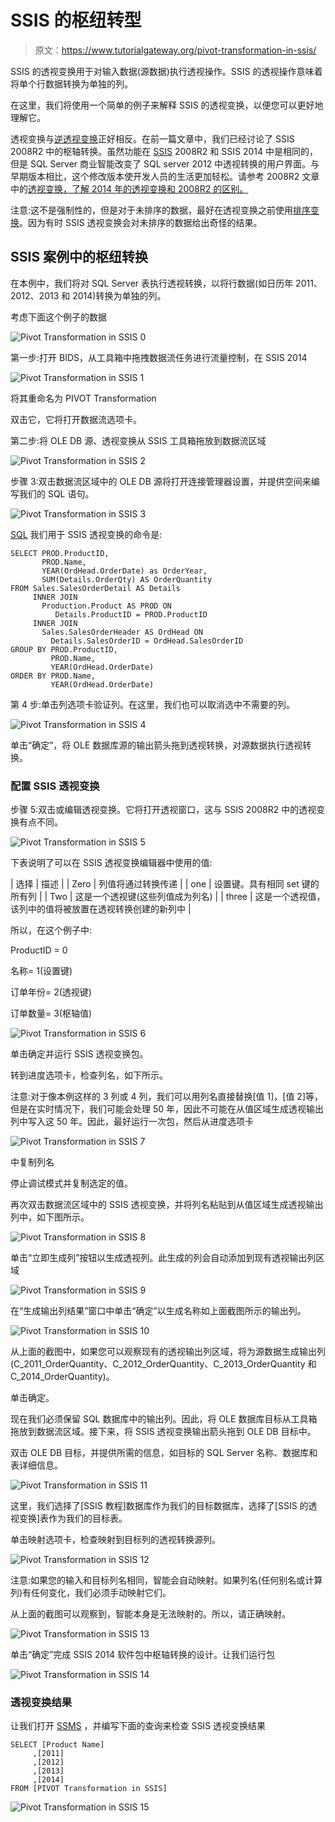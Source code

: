 # SSIS 的枢纽转型

> 原文：<https://www.tutorialgateway.org/pivot-transformation-in-ssis/>

SSIS 的透视变换用于对输入数据(源数据)执行透视操作。SSIS 的透视操作意味着将单个行数据转换为单独的列。

在这里，我们将使用一个简单的例子来解释 SSIS 的透视变换，以便您可以更好地理解它。

透视变换与[逆透视变换](https://www.tutorialgateway.org/unpivot-transformation-in-ssis/)正好相反。在前一篇文章中，我们已经讨论了 SSIS 2008R2 中的枢轴转换。虽然功能在 [SSIS](https://www.tutorialgateway.org/ssis/) 2008R2 和 SSIS 2014 中是相同的，但是 SQL Server 商业智能改变了 SQL server 2012 中透视转换的用户界面。与早期版本相比，这个修改版本使开发人员的生活更加轻松。请参考 2008R2 文章中的[透视变换，了解 2014 年的透视变换和 2008R2 的区别。](https://www.tutorialgateway.org/pivot-transformation-in-ssis-2008r2/)

注意:这不是强制性的，但是对于未排序的数据，最好在透视变换之前使用[排序变换](https://www.tutorialgateway.org/sort-transformation-in-ssis/)。因为有时 SSIS 透视变换会对未排序的数据给出奇怪的结果。

## SSIS 案例中的枢纽转换

在本例中，我们将对 SQL Server 表执行透视转换，以将行数据(如日历年 2011、2012、2013 和 2014)转换为单独的列。

考虑下面这个例子的数据

![Pivot Transformation in SSIS 0](img/039d5be039f6137a5d2bc9a8b17af390.png)

第一步:打开 BIDS，从工具箱中拖拽数据流任务进行流量控制，在 SSIS 2014

![Pivot Transformation in SSIS 1](img/82d0157d3684a161ea303ba449f7115e.png)

将其重命名为 PIVOT Transformation

双击它，它将打开数据流选项卡。

第二步:将 OLE DB 源、透视变换从 SSIS 工具箱拖放到数据流区域

![Pivot Transformation in SSIS 2](img/9de1f5c5d3d256109040c13e68f84981.png)

步骤 3:双击数据流区域中的 OLE DB 源将打开连接管理器设置，并提供空间来编写我们的 SQL 语句。

![Pivot Transformation in SSIS 3](img/cd9f184188df1b3d12d8d621835e357c.png)

[SQL](https://www.tutorialgateway.org/sql/) 我们用于 SSIS 透视变换的命令是:

```
SELECT PROD.ProductID,
       PROD.Name,
       YEAR(OrdHead.OrderDate) as OrderYear,
       SUM(Details.OrderQty) AS OrderQuantity
FROM Sales.SalesOrderDetail AS Details
     INNER JOIN
       Production.Product AS PROD ON
          Details.ProductID = PROD.ProductID
     INNER JOIN 
       Sales.SalesOrderHeader AS OrdHead ON
         Details.SalesOrderID = OrdHead.SalesOrderID
GROUP BY PROD.ProductID,
         PROD.Name,
         YEAR(OrdHead.OrderDate)
ORDER BY PROD.Name, 
         YEAR(OrdHead.OrderDate)
```

第 4 步:单击列选项卡验证列。在这里，我们也可以取消选中不需要的列。

![Pivot Transformation in SSIS 4](img/2b31cec99247990955e504a0252ff648.png)

单击“确定”，将 OLE 数据库源的输出箭头拖到透视转换，对源数据执行透视转换。

### 配置 SSIS 透视变换

步骤 5:双击或编辑透视变换。它将打开透视窗口，这与 SSIS 2008R2 中的透视变换有点不同。

![Pivot Transformation in SSIS 5](img/1871119d13d4caa5a71cd3565ad70c97.png)

下表说明了可以在 SSIS 透视变换编辑器中使用的值:

| 选择 | 描述 |
| Zero | 列值将通过转换传递 |
| one | 设置键。具有相同 set 键的所有列 |
| Two | 这是一个透视键(这些列值成为列名) |
| three | 这是一个透视值，该列中的值将被放置在透视转换创建的新列中 |

所以，在这个例子中:

ProductID = 0

名称= 1(设置键)

订单年份= 2(透视键)

订单数量= 3(枢轴值)

![Pivot Transformation in SSIS 6](img/f66edc03b01a78253aab6804fd7f1fcb.png)

单击确定并运行 SSIS 透视变换包。

转到进度选项卡，检查列名，如下所示。

注意:对于像本例这样的 3 列或 4 列，我们可以用列名直接替换[值 1]，[值 2]等，但是在实时情况下，我们可能会处理 50 年，因此不可能在从值区域生成透视输出列中写入这 50 年。因此，最好运行一次包，然后从进度选项卡

![Pivot Transformation in SSIS 7](img/a48b3a75cabaa24c8111210b2db9e00b.png)

中复制列名

停止调试模式并复制选定的值。

再次双击数据流区域中的 SSIS 透视变换，并将列名粘贴到从值区域生成透视输出列中，如下图所示。

![Pivot Transformation in SSIS 8](img/7184a5b8c169b42641c98ba649cbef18.png)

单击“立即生成列”按钮以生成透视列。此生成的列会自动添加到现有透视输出列区域

![Pivot Transformation in SSIS 9](img/a7203d64095645b07600a2552b7d4f2e.png)

在“生成输出列结果”窗口中单击“确定”以生成名称如上面截图所示的输出列。

![Pivot Transformation in SSIS 10](img/3fd54ef6b6d4044e9646301a1a98119c.png)

从上面的截图中，如果您可以观察现有的透视输出列区域，将为源数据生成输出列(C_2011_OrderQuantity、C_2012_OrderQuantity、C_2013_OrderQuantity 和 C_2014_OrderQuantity)。

单击确定。

现在我们必须保留 SQL 数据库中的输出列。因此，将 OLE 数据库目标从工具箱拖放到数据流区域。接下来，将 SSIS 透视变换输出箭头拖到 OLE DB 目标中。

双击 OLE DB 目标，并提供所需的信息，如目标的 SQL Server 名称、数据库和表详细信息。

![Pivot Transformation in SSIS 11](img/bc03c29437e266cbef84a8e69176e9d7.png)

这里，我们选择了[SSIS 教程]数据库作为我们的目标数据库，选择了[SSIS 的透视变换]表作为我们的目标表。

单击映射选项卡，检查映射到目标列的透视转换源列。

![Pivot Transformation in SSIS 12](img/c302a3db89c2f8a4dbfd7ad0759885cc.png)

注意:如果您的输入和目标列名相同，智能会自动映射。如果列名(任何别名或计算列)有任何变化，我们必须手动映射它们。

从上面的截图可以观察到，智能本身是无法映射的。所以，请正确映射。

![Pivot Transformation in SSIS 13](img/de9967297b6b641305d620ed6b8d6e89.png)

单击“确定”完成 SSIS 2014 软件包中枢轴转换的设计。让我们运行包

![Pivot Transformation in SSIS 14](img/7e158ab95d2565fc04b1742a31490e0a.png)

### 透视变换结果

让我们打开 [SSMS](https://www.tutorialgateway.org/sql/) ，并编写下面的查询来检查 SSIS 透视变换结果

```
SELECT [Product Name]
     ,[2011]
     ,[2012]
     ,[2013]
     ,[2014]
FROM [PIVOT Transformation in SSIS]
```

![Pivot Transformation in SSIS 15](img/dd7a2660e40f6fcd9801fbd9623ca3cf.png)